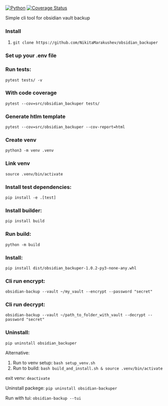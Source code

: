 [![Python](https://img.shields.io/badge/python-3670A0?style=for-the-badge&logo=python&logoColor=ffdd54)](https://img.shields.io/badge/Python-14354C?style=for-the-badge&logo=python&logoColor=white)
[![Coverage Status](https://coveralls.io/repos/github/NikitaMarakushev/obsidian_backuper/badge.svg?branch=develop)](https://coveralls.io/github/NikitaMarakushev/obsidian_backuper?branch=develop)


Simple cli tool for obsidian vault backup

### Install
1. `git clone https://github.com/NikitaMarakushev/obsidian_backuper`

### Set up your .env file

### Run tests:
```pytest tests/ -v```

### With code coverage
```pytest --cov=src/obsidian_backuper tests/```

### Generate htlm template
```pytest --cov=src/obsidian_backuper --cov-report=html```

### Create venv
```python3 -m venv .venv```

### Link venv
```source .venv/bin/activate```

### Install test dependencies:
```pip install -e .[test]```

### Install builder:
```pip install build```

### Run build:
```python -m build```

### Install:
```pip install dist/obsidian_backuper-1.0.2-py3-none-any.whl```

### Cli run encrypt:
```obsidian-backup --vault ~/my_vault --encrypt --password "secret"```

### Cli run decrypt:
```obsidian-backup --vault ~/path_to_folder_with_vault --decrypt --password "secret"```

### Uninstall:
```pip uninstall obsidian_backuper```

Alternative:
1) Run to venv setup:
```bash setup_venv.sh```
2) Run to build:
```bash build_and_install.sh & source .venv/bin/activate```

exit venv: ```deactivate```

Uninstall packege: ```pip uninstall obsidian-backuper```

Run with tui:
```obsidian-backup --tui```